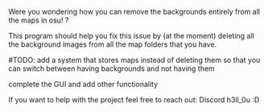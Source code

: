 Were you wondering how you can remove the backgrounds entirely from all the maps in osu! ?

This program should help you fix this issue by (at the moment) deleting all the background images from all the map folders that you have.

#TODO:
add a system that stores maps instead of deleting them so that you can switch between having backgrounds and not having them

complete the GUI and add other functionality




If you want to help with the project feel free to reach out:
Discord h3ll_0u
:D


